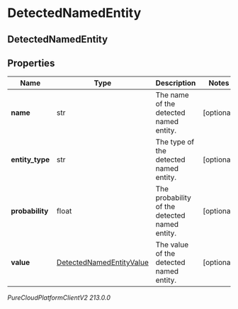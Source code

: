 # DetectedNamedEntity

## DetectedNamedEntity

## Properties

|Name | Type | Description | Notes|
|------------ | ------------- | ------------- | -------------|
| **name** | str | The name of the detected named entity. | [optional] |
| **entity_type** | str | The type of the detected named entity. | [optional] |
| **probability** | float | The probability of the detected named entity. | [optional] |
| **value** | [DetectedNamedEntityValue](DetectedNamedEntityValue) | The value of the detected named entity. | [optional] |



_PureCloudPlatformClientV2 213.0.0_

